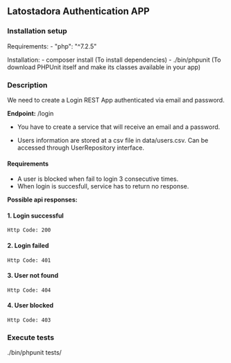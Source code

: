 ## Latostadora Authentication APP

### Installation setup

Requirements: 
    - "php": "^7.2.5"

Installation:
    - composer install (To install dependencies)
    - ./bin/phpunit (To download PHPUnit itself and make its classes available in your app)

### Description

We need to create a Login REST App authenticated via email and password. 

**Endpoint:** /login

- You have to create a service that will receive an email and a password.

- Users information are stored at a csv file in data/users.csv. Can be accessed through  UserRepository interface.

#### Requirements

- A user is blocked when fail to login 3 consecutive times.
- When login is succesfull, service has to return no response.


**Possible api responses:**

#### 1. Login successful
    Http Code: 200

#### 2. Login failed
    Http Code: 401
    
#### 3. User not found
    Http Code: 404

#### 4. User blocked
    Http Code: 403

### Execute tests

 ./bin/phpunit tests/


